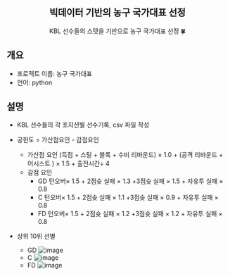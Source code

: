 <div align="center">
<h2>빅데이터 기반의 농구 국가대표 선정</h2>
KBL 선수들의 스텟을 기반으로 농구 국가대표 선정 🍀
</div>

## 개요
- 프로젝트 이름: 농구 국가대표
- 언어: python

## 설명
 - KBL 선수들의 각  포지션별 선수기록, csv 파일 작성
  
 - 공헌도 = 가산점요인 - 감점요인
   - 가산점 요인
(득점 + 스틸 + 블록 + 수비 리바운드) × 1.0 + (공격 리바운드 + 어시스트 ) × 1.5 + 출전시간÷ 4
   - 감점 요인
      - GD
      턴오버× 1.5 + 2점슛 실패 × 1.3 +3점슛 실패 × 1.5 + 자유투 실패 × 0.8
      - C
      턴오버× 1.5 + 2점슛 실패 × 1.1 +3점슛 실패 × 0.9 + 자유투 실패 × 0.8
      - FD
      턴오버× 1.5 + 2점슛 실패 × 1.2 +3점슛 실패 × 1.2 + 자유투 실패 × 0.8
- 상위 10위 선별
  - GD
  ![image](https://github.com/9eun/ntm/assets/113655865/08e20223-a78d-4cc3-9194-3aafce75bddf)
  - C
  ![image](https://github.com/9eun/ntm/assets/113655865/d8051fb0-4c13-4d1c-ab1f-8bf29d6cd624)
  - FD
  ![image](https://github.com/9eun/ntm/assets/113655865/bb0516d3-c103-4604-aa3d-458c72578ece)
